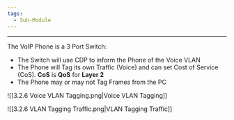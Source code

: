 ```yaml
---
tags:
  - Sub-Module
---
```


---
The VoIP Phone is a 3 Port Switch:
- The Switch will use CDP to inform the Phone of the Voice VLAN
- The Phone will Tag its own Traffic (Voice) and can set Cost of Service (CoS). **CoS** is **QoS** for **Layer 2**
- The Phone may or may not Tag Frames from the PC

![[3.2.6 Voice VLAN Tagging.png|Voice VLAN Tagging]]

![[3.2.6 VLAN Tagging Traffic.png|VLAN Tagging Traffic]]